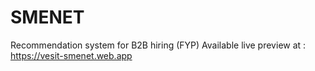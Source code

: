 # SMENET
Recommendation system for B2B hiring (FYP)
Available live preview at : https://vesit-smenet.web.app
